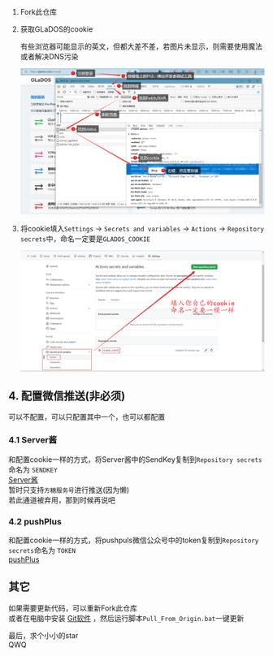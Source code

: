 

1. Fork此仓库  

2. 获取GLaDOS的cookie  
   
    有些浏览器可能显示的英文，但都大差不差，若图片未显示，则需要使用魔法或者解决DNS污染  
    
    ![获取cookie.png](./GLaDOS/images/获取cookie.png)  

3. 将cookie填入`Settings` -> `Secrets and variables` -> `Actions` -> `Repository secrets`中，命名一定要是`GLADOS_COOKIE`  
   
    ![配置cookie.png](./GLaDOS/images/配置cookie.png)  

## 4. 配置微信推送(非必须)

可以不配置，可以只配置其中一个，也可以都配置  

### 4.1 Server酱

和配置cookie一样的方式，将Server酱中的SendKey复制到`Repository secrets`命名为 `SENDKEY`  
[Server酱](https://sct.ftqq.com/)  
暂时只支持`方糖服务号`进行推送(因为懒)  
若此通道被弃用，那到时候再说吧  

### 4.2 pushPlus

和配置cookie一样的方式，将pushpuls微信公众号中的token复制到`Repository secrets`命名为 `TOKEN`  
[pushPlus](https://www.pushplus.plus/)  

## 其它  
如果需要更新代码，可以重新Fork此仓库  
或者在电脑中安装 [Git软件](https://git-scm.com/) ，然后运行脚本`Pull_From_Origin.bat`一键更新  

最后，求个小小的star  
QWQ  
